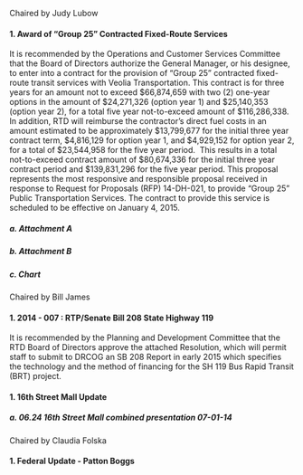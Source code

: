 Chaired by Judy Lubow

#### 1. Award of “Group 25” Contracted Fixed-Route Services

It is recommended by the Operations and Customer Services Committee that the Board of Directors authorize the General Manager, or his designee, to enter into a contract for the provision of “Group 25” contracted fixed-route transit services with Veolia Transportation. This contract is for three years for an amount not to exceed $66,874,659 with two (2) one-year options in the amount of $24,271,326 (option year 1) and $25,140,353 (option year 2), for a total five year not-to-exceed amount of $116,286,338. In addition, RTD will reimburse the contractor’s direct fuel costs in an amount estimated to be approximately $13,799,677 for the initial three year contract term, $4,816,129 for option year 1, and $4,929,152 for option year 2, for a total of $23,544,958 for the five year period.  This results in a total not-to-exceed contract amount of $80,674,336 for the initial three year contract period and $139,831,296 for the five year period. This proposal represents the most responsive and responsible proposal received in response to Request for Proposals (RFP) 14-DH-021, to provide “Group 25” Public Transportation Services. The contract to provide this service is scheduled to be effective on January 4, 2015.

##### a. Attachment A

##### b. Attachment B

##### c. Chart

Chaired by Bill James

#### 1. 2014 - 007 : RTP/Senate Bill 208 State Highway 119

It is recommended by the Planning and Development Committee that the RTD Board of Directors approve the attached Resolution, which will permit staff to submit to DRCOG an SB 208 Report in early 2015 which specifies the technology and the method of financing for the SH 119 Bus Rapid Transit (BRT) project.

#### 1. 16th Street Mall Update

##### a. 06.24 16th Street Mall combined presentation 07-01-14

Chaired by Claudia Folska

#### 1. Federal Update - Patton Boggs